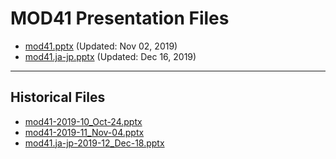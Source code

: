 <!--
This is a machine generated file, and should not be edited, as it will be overwritten with future updates.
-->

# MOD41 Presentation Files

- [mod41.pptx](https://globaleventcdn.blob.core.windows.net/assets/mod/mod41/mod41.pptx) (Updated: Nov 02, 2019)
- [mod41.ja-jp.pptx](https://globaleventcdn.blob.core.windows.net/assets/mod/mod41/mod41.ja-jp.pptx) (Updated: Dec 16, 2019)
---
## Historical Files
- [mod41-2019-10_Oct-24.pptx](https://globaleventcdn.blob.core.windows.net/assets/mod/mod41/mod41-2019-10_Oct-24.pptx)
- [mod41-2019-11_Nov-04.pptx](https://globaleventcdn.blob.core.windows.net/assets/mod/mod41/mod41-2019-11_Nov-04.pptx)
- [mod41.ja-jp-2019-12_Dec-18.pptx](https://globaleventcdn.blob.core.windows.net/assets/mod/mod41/mod41.ja-jp-2019-12_Dec-18.pptx)


